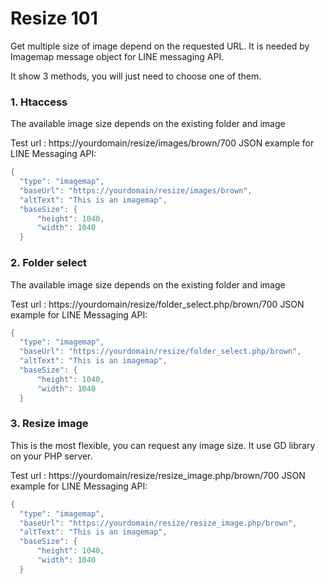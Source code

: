 # Resize 101

Get multiple size of image depend on the requested URL.
It is needed by Imagemap message object for LINE messaging API.

It show 3 methods, you will just need to choose one of them.

### 1. Htaccess
The available image size depends on the existing folder and image

Test url : https://yourdomain/resize/images/brown/700
JSON example for LINE Messaging API:
```java
{
  "type": "imagemap",
  "baseUrl": "https://yourdomain/resize/images/brown",
  "altText": "This is an imagemap",
  "baseSize": {
      "height": 1040,
      "width": 1040
  }
```
### 2. Folder select
The available image size depends on the existing folder and image

Test url : https://yourdomain/resize/folder_select.php/brown/700
JSON example for LINE Messaging API:
```java
{
  "type": "imagemap",
  "baseUrl": "https://yourdomain/resize/folder_select.php/brown",
  "altText": "This is an imagemap",
  "baseSize": {
      "height": 1040,
      "width": 1040
  }
```

### 3. Resize image
This is the most flexible, you can request any image size.
It use GD library on your PHP server.

Test url : https://yourdomain/resize/resize_image.php/brown/700
JSON example for LINE Messaging API:
```java
{
  "type": "imagemap",
  "baseUrl": "https://yourdomain/resize/resize_image.php/brown",
  "altText": "This is an imagemap",
  "baseSize": {
      "height": 1040,
      "width": 1040
  }
```
